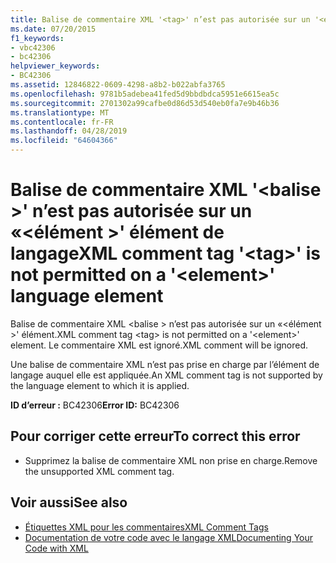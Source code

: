 ```yaml
---
title: Balise de commentaire XML '<tag>' n’est pas autorisée sur un '<element>' élément de langage
ms.date: 07/20/2015
f1_keywords:
- vbc42306
- bc42306
helpviewer_keywords:
- BC42306
ms.assetid: 12846822-0609-4298-a8b2-b022abfa3765
ms.openlocfilehash: 9781b5adebea41fed5d9bbdbdca5951e6615ea5c
ms.sourcegitcommit: 2701302a99cafbe0d86d53d540eb0fa7e9b46b36
ms.translationtype: MT
ms.contentlocale: fr-FR
ms.lasthandoff: 04/28/2019
ms.locfileid: "64604366"
---
```

# <a name="xml-comment-tag-tag-is-not-permitted-on-a-element-language-element"></a><span data-ttu-id="236c0-102">Balise de commentaire XML '\<balise >' n’est pas autorisée sur un «\<élément >' élément de langage</span><span class="sxs-lookup"><span data-stu-id="236c0-102">XML comment tag '\<tag>' is not permitted on a '\<element>' language element</span></span>
<span data-ttu-id="236c0-103">Balise de commentaire XML \<balise > n’est pas autorisée sur un «\<élément >' élément.</span><span class="sxs-lookup"><span data-stu-id="236c0-103">XML comment tag \<tag> is not permitted on a '\<element>' element.</span></span> <span data-ttu-id="236c0-104">Le commentaire XML est ignoré.</span><span class="sxs-lookup"><span data-stu-id="236c0-104">XML comment will be ignored.</span></span>  
  
 <span data-ttu-id="236c0-105">Une balise de commentaire XML n’est pas prise en charge par l’élément de langage auquel elle est appliquée.</span><span class="sxs-lookup"><span data-stu-id="236c0-105">An XML comment tag is not supported by the language element to which it is applied.</span></span>  
  
 <span data-ttu-id="236c0-106">**ID d’erreur :** BC42306</span><span class="sxs-lookup"><span data-stu-id="236c0-106">**Error ID:** BC42306</span></span>  
  
## <a name="to-correct-this-error"></a><span data-ttu-id="236c0-107">Pour corriger cette erreur</span><span class="sxs-lookup"><span data-stu-id="236c0-107">To correct this error</span></span>  
  
- <span data-ttu-id="236c0-108">Supprimez la balise de commentaire XML non prise en charge.</span><span class="sxs-lookup"><span data-stu-id="236c0-108">Remove the unsupported XML comment tag.</span></span>  
  
## <a name="see-also"></a><span data-ttu-id="236c0-109">Voir aussi</span><span class="sxs-lookup"><span data-stu-id="236c0-109">See also</span></span>

- [<span data-ttu-id="236c0-110">Étiquettes XML pour les commentaires</span><span class="sxs-lookup"><span data-stu-id="236c0-110">XML Comment Tags</span></span>](../../visual-basic/language-reference/xmldoc/index.md)
- [<span data-ttu-id="236c0-111">Documentation de votre code avec le langage XML</span><span class="sxs-lookup"><span data-stu-id="236c0-111">Documenting Your Code with XML</span></span>](../../visual-basic/programming-guide/program-structure/documenting-your-code-with-xml.md)
